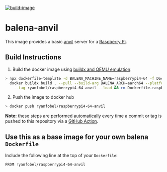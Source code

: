 [![build-image](https://github.com/ryanfobel/balena-anvil/actions/workflows/main.yml/badge.svg)](https://github.com/ryanfobel/balena-anvil/actions/workflows/main.yml)

# balena-anvil

This image provides a basic [anvil] server for a [Raspberry Pi].

## Build Instructions

1. Build the docker image using [buildx and QEMU emulation](https://medium.com/@artur.klauser/building-multi-architecture-docker-images-with-buildx-27d80f7e2408):

```sh
> npx dockerfile-template -d BALENA_MACHINE_NAME=raspberrypi4-64 -f Dockerfile.template > Dockerfile.raspberrypi4-64 && \
  docker buildx build . --pull --build-arg BALENA_ARCH=aarch64 --platform=linux/arm64 --file Dockerfile.raspberrypi4-64 \
    --tag ryanfobel/raspberrypi4-64-anvil --load && rm Dockerfile.raspberrypi4-64
```

2. Push the image to docker hub
```sh
> docker push ryanfobel/raspberrypi4-64-anvil
```

**Note:** these steps are performed automatically every time a commit or tag is pushed to this repository via a [GitHub Action](https://github.com/ryanfobel/balena-anvil/blob/main/.github/workflows/main.yml).

## Use this as a base image for your own balena `Dockerfile`

Include the following line at the top of your `Dockerfile`:

```
FROM ryanfobel/raspberrypi4-64-anvil
```

[Raspberry Pi]: https://www.raspberrypi.org
[balena]: https://www.balena.io
[anvil]: https://anvil.works
